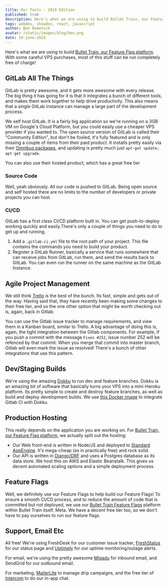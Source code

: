 ```yaml
---
title: Our Tools - 2019 Edition
published: true
description: Here's what we are using to build Bullet Train, our Feature Flag platform. With some careful VPS purchases, most of this stuff can be run completely free of charge!
tags: webdev, showdev, react, javascript
author: Ben Rometsch
avatar: /static/images/blog/ben.png
date: 19-june-2019
---
```


Here's what we are using to build [Bullet Train, our Feature Flag platform](https://bullet-train.io). With some careful VPS purchases, most of this stuff can be run completely free of charge! 

## GitLab All The Things

GitLab is pretty awesome, and it gets more awesome with every release. The big thing it has going for it is that it integrates a bunch of different tools, and makes them work together to help drive productivity. This also means that a single GitLab instance can manage a large part of the development process.

We self host GitLab. It is a fairly big application so we're running on a 3GB VM on Google's Cloud Platform, but you could easily use a cheaper VPS provider if you wanted to. The open source version of GitLab is called their "Community Edition", but don't be fooled, it's fully featured and is only missing a couple of items from their paid product. It installs pretty easily via their [Omnibus packages](https://about.gitlab.com/install/#ubuntu), and updating is pretty much just ```apt-get update; apt-get upgrade```. 

You can also use their hosted product, which has a great free tier

### Source Code

Well, yeah obviously. All our code is pushed to GitLab. Being open source and self hosted there are no limits to the number of developers or private projects you can host.

### CI/CD

GitLab has a first class CI/CD platform built in. You can get push-to-deploy working quickly and easily.There's only a couple of things you need to do to get up and running.

1. Add a ```.gitlab-ci.yml``` file to the root path of your project. This file contains the commands you need to build your product. 
2. Register a GitLab Runner, basically a service that runs somewhere that can receive jobs from GitLab, run them, and send the results back to GitLab. You can even run the runner on the same machine as the GitLab Instance. 

## Agile Project Management

We still think [Trello](https://trello.com/) is the best of the bunch. Its fast, simple and gets out of the way. Having said that, they have recently been making some changes to their free tier, and so the one other option that might be worth checking out is, again, back in Gitlab. 

You can use the Gitlab issue tracker to manage requirements, and view them in a Kanban board, similar to Trello. A big advantage of doing this is, again, the tight integration between the Gitlab components. For example, if you push a commit with the message ```Fixes #252```, issue number 252 will be refenced by that commit. When you merge that commit into master branch, Gitlab will even mark the issue as resolved! There's a bunch of other integrations that use this pattern. 

## Dev/Staging Builds

We're using the amazing [Dokku](http://dokku.viewdocs.io/dokku/) to run dev and feature branches. Dokku is an amazing bit of software that basically turns your VPS into a mini-Heroku platform. Its pretty simple to create and destroy feature branches, as well as build and deploy development builds. We use [this Docker image](https://github.com/IlyaSemenov/gitlab-ci-git-push) to integrate Gitlab CI with Dokku. 

## Production Hosting

This really depends on the application you are working on. For [Bullet Train, our Feature Flag platform](https://bullet-train.io), we actually split out the hosting:

- Our Web front-end is written in Node/JS and deployed to [Standard AppEngine](https://cloud.google.com/appengine/docs/standard/). It's mega-cheap (as in practically free) and rock solid. 
- Our API is written in [Django/DRF](https://www.django-rest-framework.org/) and uses a Postgres database as its data store. We host this on AWS and Elastic Beanstalk. This gives us decent automated scaling options and a simple deployment process. 

## Feature Flags

Well, we definitely use our Feature Flags to help build our Feature Flags! To ensure a smooth CI/CD process, and to reduce the amount of code that is committed but not deployed, we use our [Bullet Train Feature Flags](https://bullet-train.io) platform within Bullet Train itself. Meta. We have a decent free tier too, so we don't have to pay ourselves to run our feature flags. 

## Support, Email Etc

All free! We're using FreshDesk for our customer issue tracker, [FreshStatus](https://www.freshworks.com/statuspage/) for our status page and [Uptimely](https://uptimely.app/) for our uptime monitoring/outage alerts. 

For email, we're using the pretty awesome [Migadu](https://www.migadu.com) for inbound email, and SendGrid for our outbound email. 

For marketing, [MailerLite](https://www.mailerlite.com/) to manage drip campaigns, and the free tier of [Intercom](https://www.intercom.com/) to do our in-app chat.